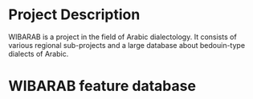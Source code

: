 # Project Description
WIBARAB is a project in the field of Arabic dialectology. It consists of various regional sub-projects and a large database about bedouin-type dialects of Arabic.
# WIBARAB feature database
